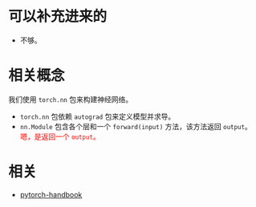 
# 可以补充进来的

- 不够。

# 相关概念



我们使用 `torch.nn` 包来构建神经网络。



- `torch.nn` 包依赖 `autograd` 包来定义模型并求导。
- `nn.Module` 包含各个层和一个 `forward(input)` 方法，该方法返回 `output`。<span style="color:red;">嗯，是返回一个 `output`。</span>



# 相关

- [pytorch-handbook](https://github.com/zergtant/pytorch-handbook)
